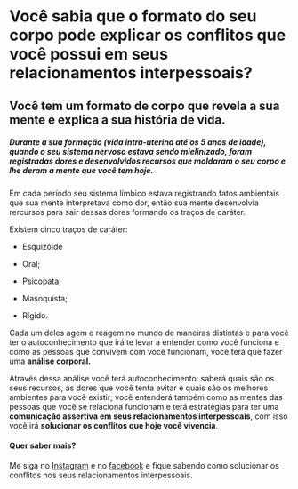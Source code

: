 # Você sabia que o formato do seu corpo pode explicar os conflitos que você possui em seus relacionamentos interpessoais?
## Você tem um formato de corpo que revela a sua mente e explica a sua história de vida.
##### Durante a sua formação (vida intra-uterina até os 5 anos de idade), quando o seu sistema nervoso estava sendo mielinizado, foram registradas dores e desenvolvidos recursos que moldaram o seu corpo e lhe deram a mente que você tem hoje.
Em cada período seu sistema límbico estava registrando fatos ambientais que sua mente interpretava como dor, então sua mente desenvolvia rercursos para sair dessas dores formando os traços de caráter.

Existem cinco traços de caráter:

* Esquizóide

* Oral;

* Psicopata;

* Masoquista;

* Rígido.

Cada um deles agem e reagem no mundo de maneiras distintas e para você ter o autoconhecimento que irá te levar a entender como você funciona e como as pessoas que convivem com você funcionam, você terá que fazer uma **análise corporal.** 

Através dessa análise você terá autoconhecimento: saberá quais são os seus recursos, as dores que você tenta evitar e quais são os  melhores ambientes para você existir; você entenderá também como as mentes das pessoas que você se relaciona funcionam e terá estratégias para ter uma **comunicação assertiva em seus relacionamentos interpessoais**, com isso você irá **solucionar os conflitos que hoje você vivencia**.

#### Quer saber mais? 

Me siga no [Instagram](https://www.instagram.com/suelencassiaa) e no [facebook](https://fb.com/fonoaudiologa.suelencassia) e fique sabendo como solucionar os conflitos nos seus relacionamentos interpessoais.







